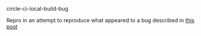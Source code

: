 circle-ci-local-build-bug

Repro in an attempt to reproduce what appeared to a bug described in [this post](https://discuss.circleci.com/t/not-copied-hidden-files-on-local-build-by-circleci-cli/14307/18)
